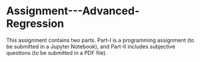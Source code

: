 # Assignment---Advanced-Regression
This assignment contains two parts. Part-I is a programming assignment (to be submitted in a Jupyter Notebook), and Part-II includes subjective questions (to be submitted in a PDF file). 
